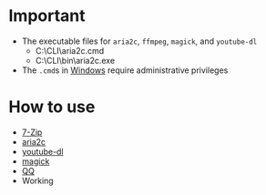 # Important

- The executable files for `aria2c`, `ffmpeg`, `magick`, and `youtube-dl`
    - C:\CLI\aria2c.cmd
    - C:\CLI\bin\aria2c.exe
- The `.cmd`s in [Windows](/Windows/) require administrative privileges

# How to use
- [7-Zip](/7-zip/README.md)
- [aria2c](/aria2c/README.md)
- [youtube-dl](/youtube-dl/README.md)
- [magick](/magick/README.md)
- [QQ](/QQ/README.md)
- Working
